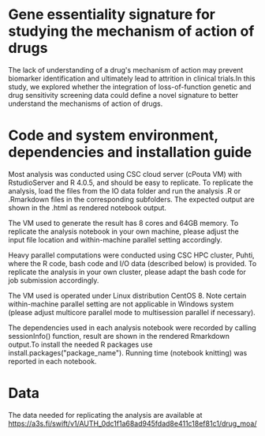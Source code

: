 # Gene essentiality signature for studying the mechanism of action of drugs

The lack of understanding of a drug's mechanism of action may prevent biomarker identification and ultimately lead to attrition in clinical trials.In this study, we explored whether the integration of loss-of-function genetic and drug sensitivity screening data could define a novel signature to better understand the mechanisms of action of drugs.

# Code and system environment, dependencies and installation guide

Most analysis was conducted using CSC cloud server (cPouta VM) with RstudioServer and R 4.0.5, and should be easy to replicate. To replicate the analysis, load the files from the IO data folder and run the analysis .R or .Rmarkdown files in the corresponding subfolders. The expected output are shown in the .html as rendered notebook output.

The VM used to generate the result has 8 cores and 64GB memory. To replicate the analysis notebook in your own machine, please adjust the input file location and within-machine parallel setting accordingly. 

Heavy parallel computations were conducted using CSC HPC cluster, Puhti, where the R code, bash code and I/O data (described below) is provided. To replicate the analysis in your own cluster, please adapt the bash code for job submission accordingly.

The VM used is operated under Linux distribution CentOS 8.
Note certain within-machine parallel setting are not applicable in Windows system (please adjust multicore parallel mode to multisession parallel if necessary).

The dependencies used in each analysis notebook were recorded by calling sessionInfo() function, result are shown in the rendered Rmarkdown output.To install the needed R packages use install.packages("package_name").  Running time (notebook knitting) was reported in each notebook. 


# Data
The data needed for replicating the analysis are available at 
https://a3s.fi/swift/v1/AUTH_0dc1f1a68ad945fdad8e411c18ef81c1/drug_moa/